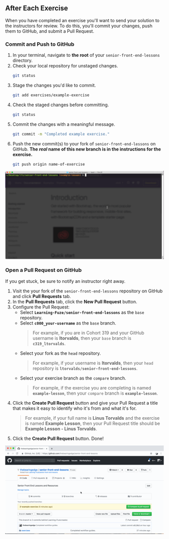 After Each Exercise
--

When you have completed an exercise you'll want to send your solution to the instructors for review. To do this, you'll commit your changes, push them to GitHub, and submit a Pull Request.

### Commit and Push to GitHub

1. In your terminal, navigate to **the root** of your `senior-front-end-lessons` directory.
2. Check your local repository for unstaged changes.
    ```bash
    git status
    ```
3. Stage the changes you'd like to commit.
    ```bash
    git add exercises/example-exercise
    ```
4. Check the staged changes before committing.
    ```bash
    git status
    ```
5. Commit the changes with a meaningful message.
    ```bash
    git commit -m "Completed example exercise."
    ```
6. Push the new commit(s) to your fork of `senior-front-end-lessons` on GitHub. **The _real_ name of this new branch is in the instructions for the exercise.**
    ```bash
    git push origin name-of-exercise
    ```

![Commit and Push Solution](images/commit-and-push-solution.gif)

### Open a Pull Request on GitHub

If you get stuck, be sure to notify an instructor right away.

1. Visit the your fork of the `senior-front-end-lessons` repository on GitHub and click **Pull Requests** tab.
2. In the **Pull Requests** tab, click the **New Pull Request** button.
3. Configure the Pull Request:
    - Select **`Learning-Fuze/senior-front-end-lessons`** as the `base` repository.
    - Select **`c000_your-username`** as the `base` branch.
        > For example, if you are in Cohort 319 and your GitHub username is **ltorvalds**, then your `base` branch is **`c319_ltorvalds`**.
    - Select your fork as the `head` repository.
        > For example, if your username is **ltorvalds**, then your `head` repository is **`ltorvalds/senior-front-end-lessons`**.
    - Select your exercise branch as the `compare` branch.
        > For example, if the exercise you are completing is named **`example-lesson`**, then your `compare` branch is **`example-lesson`**.
4. Click the **Create Pull Request** button and give your Pull Request a title that makes it easy to identify who it's from and what it's for.
    > For example, if your full name is **Linus Torvalds** and the exercise is named **Example Lesson**, then your Pull Request title should be **Example Lesson - Linus Torvalds**.
5. Click the **Create Pull Request** button. Done!


![Open a Pull Request](images/open-a-pull-request.gif)

